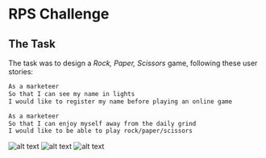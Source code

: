 # RPS Challenge

The Task
----

The task was to design a _Rock, Paper, Scissors_ game, following these user stories:

```sh
As a marketeer
So that I can see my name in lights
I would like to register my name before playing an online game

As a marketeer
So that I can enjoy myself away from the daily grind
I would like to be able to play rock/paper/scissors
```

![alt text](https://www.dropbox.com/s/26f80omflagnpwj/Screen%20Shot%202018-11-18%20at%2021.56.37.png?dl=0 "Home")
![alt text](https://www.dropbox.com/s/y5rk2wh66gjym2b/Screen%20Shot%202018-11-18%20at%2021.57.28.png?dl=0 "Play")
![alt text](https://www.dropbox.com/s/aynviqxyj3en4zw/Screen%20Shot%202018-11-18%20at%2021.58.24.png?dl=0 "Result")
